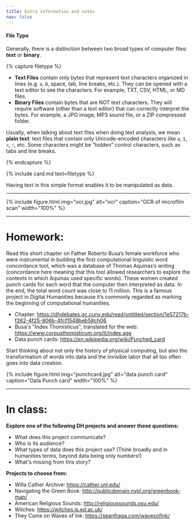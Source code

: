 ```yaml
---
title: Extra information and notes
nav: false
---
```


#### File Type

Generally, there is a distinction between two broad types of computer files: **text** or **binary**.

{% capture filetype %}
- **Text Files** contain only bytes that represent text characters organized in lines (e.g. `a`, `B`, space, tab, line breaks, etc.). They can be opened with a text editor to see the characters. For example, TXT, CSV, HTML, or MD files.
- **Binary Files** contain bytes that are NOT text characters. They will require software (other than a text editor) that can correctly interpret the bytes. For example, a JPG image, MP3 sound file, or a ZIP compressed folder.

Usually, when talking about text files when doing text analysis, we mean **plain text**: text files that contain only Unicode-encoded characters like `a`, `1`, `<`, `!`, etc. 
Some characters might be “hidden” control characters, such as tabs and line breaks.

{% endcapture %}
<div class="row justify-content-center">{% include card.md text=filetype %}</div>

Having text in this simple format enables it to be manipulated as data.

---

{% include figure.html img="ocr.jpg" alt="ocr" caption="OCR of microfilm scan" width="100%" %}

---


# Homework:

Read this short chapter on Father Roberto Busa’s female workforce who were instrumental in building the first computational linguistic word concordance tool, which was a database of Thomas Aquinas’s writing (concordance here meaning that this tool allowed researchers to explore the contexts in which Aquinas used specific words). 
These women created punch cards for each word that the computer then interpreted as data. 
In the end, the total word count was close to 11 million. 
This is a famous project in Digital Humanities because it’s commonly regarded as marking the beginning of computational humanities. 
- Chapter: <https://dhdebates.gc.cuny.edu/read/untitled/section/1e57217b-f262-4f25-806b-4fcf1548beb5#ch06>.
- Busa's "Index Thomisticus", translated for the web: <https://www.corpusthomisticum.org/it/index.age>
- Data punch cards: <https://en.wikipedia.org/wiki/Punched_card>

Start thinking about not only the history of physical computing, but also the transformation of words into data and the invisible labor that all too often goes into data creation.

{% include figure.html img="punchcard.jpg" alt="data punch card" caption="Data Punch card" width="100%" %}

---

# In class:

**Explore one of the following DH projects and answer these questions:**
- What does this project communicate?
- Who is its audience?
- What types of data does this project use? (Think broadly and in humanities terms, beyond data being only numbers!)
- What's missing from this story?

**Projects to choose from:**
- Willa Cather Archive: <https://cather.unl.edu/>
- Navigating the Green Book: <http://publicdomain.nypl.org/greenbook-map/>
- American Religious Sounds: <http://religioussounds.osu.edu/>
- Witches: <https://witches.is.ed.ac.uk/>
- They Came on Waves of Ink: <https://seanfraga.com/wavesofink/>